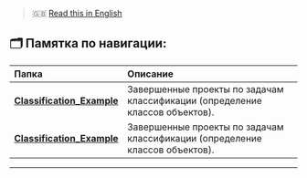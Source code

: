 > 🇬🇧 [Read this in English](README_EN.md)

## 🗂️ Памятка по навигации:

| Папка | Описание |
|:------|:----------|
| **[Classification_Example](./ML/Classification_Example/)** | Завершенные проекты по задачам классификации (определение классов объектов). |
| **[Classification_Example](./ML/Classification_Example/)** | Завершенные проекты по задачам классификации (определение классов объектов). |

---
